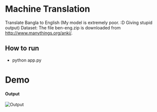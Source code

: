 # Machine Translation
Translate Bangla to English (My model is extremely poor. :D Giving stupid output)
Dataset: The file ben-eng.zip is downloaded from http://www.manythings.org/anki/.

## How to run
- python app.py

# Demo
#### Output
![Output](https://github.com/SakibBinAlam/Natural-Language-Processing/blob/main/Bangla-English%20Translation/output.png)
